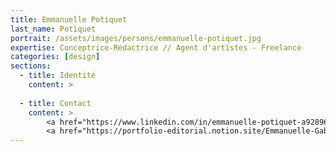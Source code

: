 ```yaml
---
title: Emmanuelle Potiquet
last_name: Potiquet
portrait: /assets/images/persons/emmanuelle-potiquet.jpg
expertise: Conceptrice-Rédactrice // Agent d'artistes - Freelance
categories: [design]
sections:
  - title: Identité
    content: >
        
  - title: Contact
    content: >
        <a href="https://www.linkedin.com/in/emmanuelle-potiquet-a92896113/" target="_blank" rel="noreferrer">LinkedIn</a> |
        <a href="https://portfolio-editorial.notion.site/Emmanuelle-Gabrielle-c8a53fd3303845698af8830fe3b21e38" target="_blank" rel="noreferrer">Portfolio</a>
---
```

